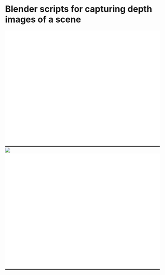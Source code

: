 # Blender scripts for capturing depth images of a scene

<img src="/doc/depth.png" width="800" />

<img src="/doc/scene.png" width="800" />

<img src="/doc/depth.png" width="800" />



